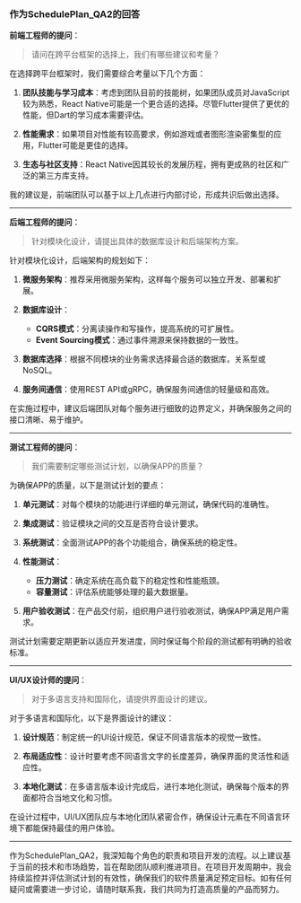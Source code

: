 ### 作为SchedulePlan_QA2的回答

**前端工程师的提问**：

> 请问在跨平台框架的选择上，我们有哪些建议和考量？

在选择跨平台框架时，我们需要综合考量以下几个方面：

1. **团队技能与学习成本**：考虑到团队目前的技能树，如果团队成员对JavaScript较为熟悉，React Native可能是一个更合适的选择。尽管Flutter提供了更优的性能，但Dart的学习成本需要评估。

2. **性能需求**：如果项目对性能有较高要求，例如游戏或者图形渲染密集型的应用，Flutter可能是更佳的选择。

3. **生态与社区支持**：React Native因其较长的发展历程，拥有更成熟的社区和广泛的第三方库支持。

我的建议是，前端团队可以基于以上几点进行内部讨论，形成共识后做出选择。

---

**后端工程师的提问**：

> 针对模块化设计，请提出具体的数据库设计和后端架构方案。

针对模块化设计，后端架构的规划如下：

1. **微服务架构**：推荐采用微服务架构，这样每个服务可以独立开发、部署和扩展。

2. **数据库设计**：
   - **CQRS模式**：分离读操作和写操作，提高系统的可扩展性。
   - **Event Sourcing模式**：通过事件溯源来保持数据的一致性。

3. **数据库选择**：根据不同模块的业务需求选择最合适的数据库，关系型或NoSQL。

4. **服务间通信**：使用REST API或gRPC，确保服务间通信的轻量级和高效。

在实施过程中，建议后端团队对每个服务进行细致的边界定义，并确保服务之间的接口清晰、易于维护。

---

**测试工程师的提问**：

> 我们需要制定哪些测试计划，以确保APP的质量？

为确保APP的质量，以下是测试计划的要点：

1. **单元测试**：对每个模块的功能进行详细的单元测试，确保代码的准确性。
   
2. **集成测试**：验证模块之间的交互是否符合设计要求。

3. **系统测试**：全面测试APP的各个功能组合，确保系统的稳定性。

4. **性能测试**：
   - **压力测试**：确定系统在高负载下的稳定性和性能瓶颈。
   - **容量测试**：评估系统能够处理的最大数据量。

5. **用户验收测试**：在产品交付前，组织用户进行验收测试，确保APP满足用户需求。

测试计划需要定期更新以适应开发进度，同时保证每个阶段的测试都有明确的验收标准。

---

**UI/UX设计师的提问**：

> 对于多语言支持和国际化，请提供界面设计的建议。

对于多语言和国际化，以下是界面设计的建议：

1. **设计规范**：制定统一的UI设计规范，保证不同语言版本的视觉一致性。

2. **布局适应性**：设计时要考虑不同语言文字的长度差异，确保界面的灵活性和适应性。

3. **本地化测试**：在多语言版本设计完成后，进行本地化测试，确保每个版本的界面都符合当地文化和习惯。

在设计过程中，UI/UX团队应与本地化团队紧密合作，确保设计元素在不同语言环境下都能保持最佳的用户体验。

---

作为SchedulePlan_QA2，我深知每个角色的职责和项目开发的流程。以上建议基于当前的技术和市场趋势，旨在帮助团队顺利推进项目。在项目开发周期中，我会持续监控并评估测试计划的有效性，确保我们的软件质量满足预定目标。如有任何疑问或需要进一步讨论，请随时联系我，我们共同为打造高质量的产品而努力。